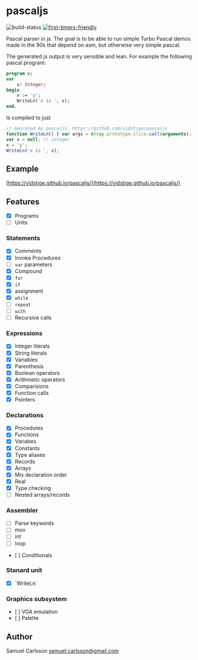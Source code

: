 # pascaljs

![build-status](https://travis-ci.org/vidstige/pascaljs.svg?branch=master)
[![first-timers-friendly](http://img.shields.io/badge/first--timers--only-friendly-green.svg?style=flat&colorB=FF69B4)](http://www.firsttimersonly.com/)

Pascal parser in js. The goal is to be able to run simple Turbo Pascal demos
made in the 90s that depend on asm, but otherwise very simple pascal.

The generated js output is very sensible and lean. For example the following pascal program:

```pascal
program v;
var
    x: Integer;
begin
    x := 'y';
    WriteLn('x is ', x);
end.
```
Is compiled to just 
```js
// Genrated by pascaljs. https://github.com/vidstige/pascaljs
function WriteLn() { var args = Array.prototype.slice.call(arguments); console.log(args.join('')); }
var x = null; // integer
x = 'y';
WriteLn('x is ', x);
```

## Example
[https://vidstige.github.io/pascaljs/](https://vidstige.github.io/pascaljs/)

## Features
- [x] Programs
- [ ] Units

### Statements
- [x] Comments
- [x] Invoke Procedures
- [ ] `var` parameters
- [x] Compound
- [x] `for`
- [x] `if`
- [x] assignment
- [x] `while`
- [ ] `repeat`
- [ ] `with`
- [ ] Recursive calls

### Expressions
- [x] Integer literals
- [x] String literals
- [x] Variables
- [x] Parenthesis
- [x] Boolean operators
- [x] Arithmetic operators
- [x] Comparisions
- [x] Function calls
- [x] Pointers

### Declarations
- [x] Procedures
- [x] Functions
- [x] Variabes
- [x] Constants
- [x] Type aliases
- [x] Records
- [x] Arrays
- [x] Mix declaration order
- [x] Real
- [x] Type checking
- [ ] Nested arrays/records

### Assembler
- [ ] Parse keywords
- [ ] mov
- [ ] int
- [ ] loop
- [ ] Conditionals

### Stanard unit
- [x] `WriteLn´

### Graphics subsystem
- [ ] VGA emulation
- [ ] Palette


## Author
Samuel Carlsson <samuel.carlsson@gmail.com>
